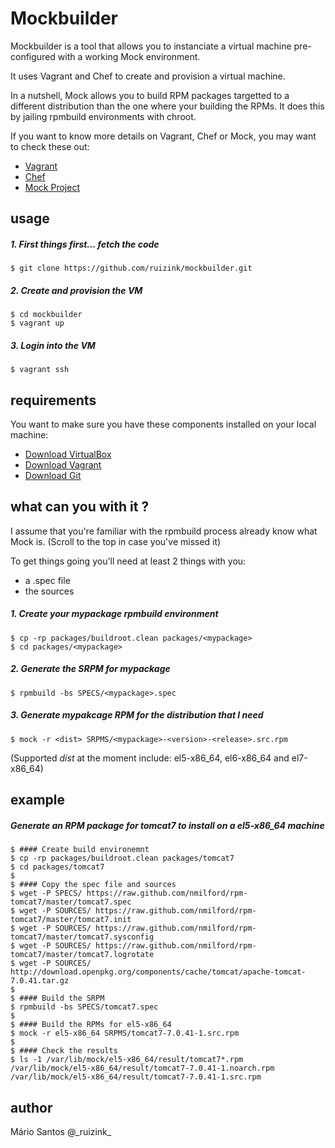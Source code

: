 # Mockbuilder

Mockbuilder is a tool that allows you to instanciate a virtual machine pre-configured with a working Mock environment.

It uses Vagrant and Chef to create and provision a virtual machine.

In a nutshell, Mock allows you to build RPM packages targetted to a different distribution than the one where your building the RPMs. It does this by jailing rpmbuild environments with chroot.

If you want to know more details on Vagrant, Chef or Mock, you may want to check these out:

- [Vagrant](https://docs.vagrantup.com/v2/getting-started/index.html)
- [Chef](http://www.getchef.com/chef/)
- [Mock Project](http://fedoraproject.org/wiki/Projects/Mock)

## usage

##### 1. First things first... fetch the code

```
$ git clone https://github.com/ruizink/mockbuilder.git
```

##### 2. Create and provision the VM

```
$ cd mockbuilder
$ vagrant up
```

##### 3. Login into the VM

```
$ vagrant ssh
```

## requirements

You want to make sure you have these components installed on your local machine:

- [Download VirtualBox](https://www.virtualbox.org/wiki/Downloads)
- [Download Vagrant](https://www.vagrantup.com/downloads.html)
- [Download Git](http://git-scm.com/downloads)

## what can you with it ?

I assume that you're familiar with the rpmbuild process already know what Mock is. (Scroll to the top in case you've missed it)

To get things going you'll need at least 2 things with you:

- a .spec file
- the sources

##### 1. Create your _mypackage_ rpmbuild environment

```
$ cp -rp packages/buildroot.clean packages/<mypackage>
$ cd packages/<mypackage>
```

##### 2. Generate the SRPM for _mypackage_

```
$ rpmbuild -bs SPECS/<mypackage>.spec
```

##### 3. Generate _mypakcage_ RPM for the distribution that I need

```
$ mock -r <dist> SRPMS/<mypackage>-<version>-<release>.src.rpm
```

(Supported _dist_ at the moment include: el5-x86_64, el6-x86_64 and el7-x86_64)

## example

##### Generate an RPM package for tomcat7 to install on a el5-x86_64 machine

```
$ #### Create build environemnt
$ cp -rp packages/buildroot.clean packages/tomcat7
$ cd packages/tomcat7
$
$ #### Copy the spec file and sources
$ wget -P SPECS/ https://raw.github.com/nmilford/rpm-tomcat7/master/tomcat7.spec
$ wget -P SOURCES/ https://raw.github.com/nmilford/rpm-tomcat7/master/tomcat7.init
$ wget -P SOURCES/ https://raw.github.com/nmilford/rpm-tomcat7/master/tomcat7.sysconfig
$ wget -P SOURCES/ https://raw.github.com/nmilford/rpm-tomcat7/master/tomcat7.logrotate
$ wget -P SOURCES/ http://download.openpkg.org/components/cache/tomcat/apache-tomcat-7.0.41.tar.gz
$
$ #### Build the SRPM
$ rpmbuild -bs SPECS/tomcat7.spec
$
$ #### Build the RPMs for el5-x86_64
$ mock -r el5-x86_64 SRPMS/tomcat7-7.0.41-1.src.rpm
$
$ #### Check the results
$ ls -1 /var/lib/mock/el5-x86_64/result/tomcat7*.rpm
/var/lib/mock/el5-x86_64/result/tomcat7-7.0.41-1.noarch.rpm
/var/lib/mock/el5-x86_64/result/tomcat7-7.0.41-1.src.rpm

```

## author

Mário Santos
@\_ruizink\_
